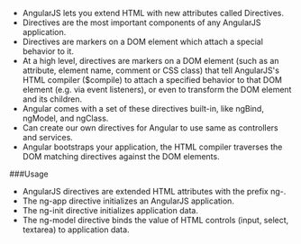 * AngularJS lets you extend HTML with new attributes called Directives.
* Directives are the most important components of any AngularJS application.
* Directives are markers on a DOM element which attach a special behavior to it.
* At a high level, directives are markers on a DOM element (such as an attribute, element name, comment or CSS class) that tell AngularJS's HTML compiler ($compile) to attach a specified behavior to that DOM element (e.g. via event listeners), or even to transform the DOM element and its children.
* Angular comes with a set of these directives built-in, like ngBind, ngModel, and ngClass. 
*  Can create our own directives for Angular to use same as controllers and services.
*  Angular bootstraps your application, the HTML compiler traverses the DOM matching directives against the DOM elements.

###Usage
* AngularJS directives are extended HTML attributes with the prefix ng-.
* The ng-app directive initializes an AngularJS application.
* The ng-init directive initializes application data.
* The ng-model directive binds the value of HTML controls (input, select, textarea) to application data.

